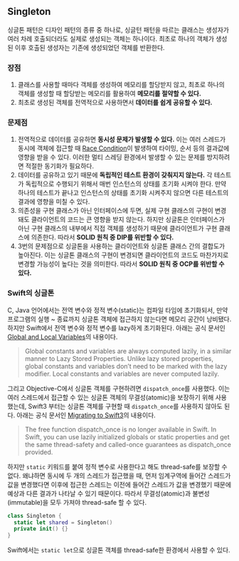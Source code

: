 ## Singleton

싱글톤 패턴은 디자인 패턴의 종류 중 하나로, 싱글턴 패턴을 따르는 클래스는 생성자가 여러 차례 호출되더라도 실제로 생성되는 객체는 하나이다. 최초로 하나의 객체가 생성된 이후 호출된 생성자는 기존에 생성되었던 객체를 반환한다. 

### 장점

1. 클래스를 사용할 때마다 객체를 생성하여 메모리를 할당받지 않고, 최초로 하나의 객체를 생성할 때 할당받는 메모리를 활용하여 **메모리를 절약할 수 있다.**
2. 최초로 생성된 객체를 전역적으로 사용하면서 **데이터를 쉽게 공유할 수 있다.**

### 문제점

1. 전역적으로 데이터를 공유하면 **동시성 문제가 발생할 수 있다.** 이는 여러 스레드가 동시에 객체에 접근할 때 [Race Condition](../OS/process-synchronization.md/#race-condition)이 발생하여 타이밍, 순서 등의 결과값에 영향을 받을 수 있다. 이러한 멀티 스레딩 환경에서 발생할 수 있는 문제를 방지하려면 적절한 동기화가 필요하다. 
2. 데이터를 공유하고 있기 때문에 **독립적인 테스트 환경이 갖춰지지 않는다.** 각 테스트가 독립적으로 수행되기 위해서 매번 인스턴스의 상태를 초기화 시켜야 한다. 만약 하나의 테스트가 끝나고 인스턴스의 상태를 초기화 시켜주지 않으면 다른 테스트의 결과에 영향을 미칠 수 있다.
3. 의존성을 구현 클래스가 아닌 인터페이스에 두면, 실제 구현 클래스의 구현이 변경돼도 클라이언트의 코드는 큰 영향을 받지 않는다. 하지만 싱글톤은 인터페이스가 아닌 구현 클래스의 내부에서 직접 객체를 생성하기 때문에 클라이언트가 구현 클래스에 의존한다. 따라서 **SOLID 원칙 중 DIP를 위반할 수 있다.**
4. 3번의 문제점으로 싱글톤을 사용하는 클라이언트와 싱글톤 클래스 간의 결합도가 높아진다. 이는 싱글톤 클래스의 구현이 변경되면 클라이언트의 코드도 마찬가지로 변경할 가능성이 높다는 것을 의미한다. 따라서 **SOLID 원칙 중 OCP를 위반할 수 있다.**

### Swift의 싱글톤

C, Java 언어에서는 전역 변수와 정적 변수(static)는 컴파일 타임에 초기화되서, 만약 프로그램의 실행 ~ 종료까지 싱글톤 객체에 접근하지 않는다면 메모리 공간이 낭비됐다. 하지만 Swift에서 전역 변수와 정적 변수를 lazy하게 초기화된다. 아래는 공식 문서인 [Global and Local Variables](https://docs.swift.org/swift-book/documentation/the-swift-programming-language/properties/#:~:text=or%20width.-,Global%20and%20Local%20Variables,-The%20capabilities%20described)의 내용이다.

> Global constants and variables are always computed lazily, in a similar manner to Lazy Stored Properties. Unlike lazy stored properties, global constants and variables don’t need to be marked with the lazy modifier.
> Local constants and variables are never computed lazily.

그리고 Objective-C에서 싱글톤 객체를 구현하려면 `dispatch_once`를 사용했다. 이는 여러 스레드에서 접근할 수 있는 싱글톤 객체의 무결성(atomic)을 보장하기 위해 사용했는데, Swift3 부터는 싱글톤 객체를 구현할 때 `dispatch_once`를 사용하지 않아도 된다. 아래는 공식 문서인 [Migrating to Swift3](https://www.swift.org/migration-guide-swift3/#:~:text=attributes%3A%20.qosDefault.-,Dispatch,-The%20free%20function)의 내용이다.

> The free function dispatch_once is no longer available in Swift. In Swift, you can use lazily initialized globals or static properties and get the same thread-safety and called-once guarantees as dispatch_once provided.

하지만 `static` 키워드를 붙여 정적 변수로 사용한다고 해도 thread-safe를 보장할 수 없다. 왜냐하면 동시에 두 개의 스레드가 접근했을 때, 먼저 임계구역에 들어간 스레드가 값을 변경했다면 이후에 접근한 스레드는 이전에 들어간 스레드가 값을 변경했기 때문에 예상과 다른 결과가 나타날 수 있기 때문이다. 따라서 무결성(atomic)과 불변성(immutable)을 모두 가져야 thread-safe 할 수 있다.

```swift
class Singleton {
  static let shared = Singleton()
  private init() {}
}
```

Swift에서는 `static let`으로 싱글톤 객체를 thread-safe한 환경에서 사용할 수 있다.
